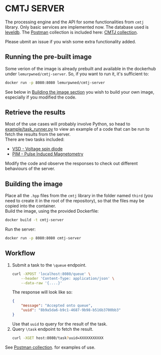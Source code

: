 # CMTJ SERVER

The processing engine and the API for some functionalities from `cmtj` library.
Only basic services are implemented now.
The database used is [leveldb](https://github.com/google/leveldb).
The [Postman](https://www.postman.com/) collection is included here: [CMTJ collection](./CMTJ.postman_collection.json).

Please ubmit an issue if you wish some extra functionality added.
## Running the pre-built image
Some verion of the image is already prebuilt and available in the dockerhub under `lemurpwned/cmtj-server`.
So, if you want to run it, it's sufficient to:
```bash
docker run -p 8080:8080 lemurpwned/cmtj-server
```

See below in [Building the image section](#building-the-image) you wish to build your own image, especially if you modified the code.

## Retrieve the results
Most of the use cases will probably involve Python, so head to [example/task_runner.py](example/task_runner.py) 
to view an example of a code that can be run to fetch the results from the server.  
There are two tasks included:
* [VSD - Voltage spin diode](example/vsd_task.json)
* [PIM - Pulse Induced Magnetometry](example/pim_task.json)

Modify the code and observe the responses to check out different behaviours of the server.
## Building the image
Place all the `.hpp` files from the `cmtj` library in the folder named `third` (you need to create it in the root of the repository), 
so that the files may be copied into the container.  
Build the image, using the provided Dockerfile:
```bash 
docker build -t cmtj-server
```
Run the server:
```bash
docker run -p 8080:8080 cmtj-server
```
## Workflow

1. Submit a task to the `\queue` endpoint.
    ```bash
    curl -XPOST 'localhost:8080/queue' \
        --header 'Content-Type: application/json' \
        --data-raw '{....}'
    ```
    The response will look like so:
    ```json
    {
        "message": "Accepted onto queue",
        "uuid": "8b9a5da6-b9c1-4687-9b98-b516b3700bb3"
    }
    ```
    Use that `uuid` to query for the result of the task.
2. Query `\task` endpoint to fetch the result. 
    ```bash
    curl -XGET host:8080/task?uuid=XXXXXXXXXXX
    ```
See [Postman collection](./CMTJ.postman_collection.json). for examples of use.

